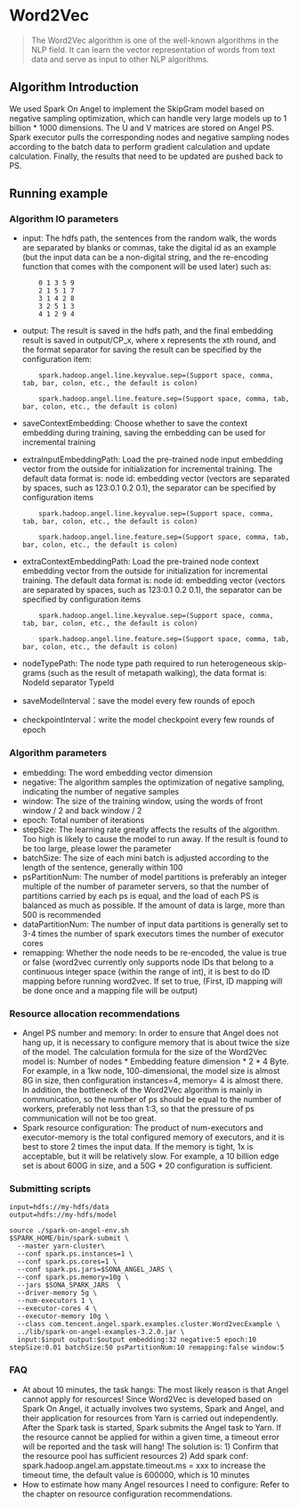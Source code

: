 # Word2Vec

>  The Word2Vec algorithm is one of the well-known algorithms in the NLP field. It can learn the vector representation of words from text data and serve as input to other NLP algorithms.

##  Algorithm Introduction

We used Spark On Angel to implement the SkipGram model based on negative sampling optimization, which can handle very large models up to 1 billion * 1000 dimensions. The U and V matrices are stored on Angel PS. Spark executor pulls the corresponding nodes and negative sampling nodes according to the batch data to perform gradient calculation and update calculation. Finally, the results that need to be updated are pushed back to PS.

## Running example

### Algorithm IO parameters
  - input: The hdfs path, the sentences from the random walk, the words are separated by blanks or commas, take the digital id as an example (but the input data can be a non-digital string, and the re-encoding function that comes with the component will be used later) such as:
  
            0 1 3 5 9
            2 1 5 1 7
            3 1 4 2 8
            3 2 5 1 3
            4 1 2 9 4
  - output: The result is saved in the hdfs path, and the final embedding result is saved in output/CP_x, where x represents the xth round, and the format separator for saving the result can be specified by the configuration item:
                          
            spark.hadoop.angel.line.keyvalue.sep=(Support space, comma, tab, bar, colon, etc., the default is colon)
                          
            spark.hadoop.angel.line.feature.sep=(Support space, comma, tab, bar, colon, etc., the default is colon)
  - saveContextEmbedding: Choose whether to save the context embedding during training, saving the embedding can be used for incremental training
  - extraInputEmbeddingPath: Load the pre-trained node input embedding vector from the outside for initialization for incremental training. The default data format is: node id: embedding vector (vectors are separated by spaces, such as 123:0.1 0.2 0.1), the separator can be specified by configuration items
                                                            
            spark.hadoop.angel.line.keyvalue.sep=(Support space, comma, tab, bar, colon, etc., the default is colon)
                                                            
            spark.hadoop.angel.line.feature.sep=(Support space, comma, tab, bar, colon, etc., the default is colon)
  - extraContextEmbeddingPath: Load the pre-trained node context embedding vector from the outside for initialization for incremental training. The default data format is: node id: embedding vector (vectors are separated by spaces, such as 123:0.1 0.2 0.1), the separator can be specified by configuration items
                                                               
            spark.hadoop.angel.line.keyvalue.sep=(Support space, comma, tab, bar, colon, etc., the default is colon)
                                                               
            spark.hadoop.angel.line.feature.sep=(Support space, comma, tab, bar, colon, etc., the default is colon)
  - nodeTypePath: The node type path required to run heterogeneous skip-grams (such as the result of metapath walking), the data format is: NodeId separator TypeId
  - saveModelInterval：save the model every few rounds of epoch
  - checkpointInterval：write the model checkpoint every few rounds of epoch
  
### Algorithm parameters

  - embedding: The word embedding vector dimension
  - negative: The algorithm samples the optimization of negative sampling, indicating the number of negative samples
  - window: The size of the training window, using the words of front window / 2 and back window / 2
  - epoch: Total number of iterations
  - stepSize: The learning rate greatly affects the results of the algorithm. Too high is likely to cause the model to run away. If the result is found to be too large, please lower the parameter
  - batchSize: The size of each mini batch is adjusted according to the length of the sentence, generally within 100
  - psPartitionNum: The number of model partitions is preferably an integer multiple of the number of parameter servers, so that the number of partitions carried by each ps is equal, and the load of each PS is balanced as much as possible. If the amount of data is large, more than 500 is recommended
  - dataPartitionNum: The number of input data partitions is generally set to 3-4 times the number of spark executors times the number of executor cores
  - remapping: Whether the node needs to be re-encoded, the value is true or false (word2vec currently only supports node IDs that belong to a continuous integer space (within the range of int), it is best to do ID mapping before running word2vec. If set to true, (First, ID mapping will be done once and a mapping file will be output)

### Resource allocation recommendations

  - Angel PS number and memory: In order to ensure that Angel does not hang up, it is necessary to configure memory that is about twice the size of the model. The calculation formula for the size of the Word2Vec model is: Number of nodes * Embedding feature dimension * 2 * 4 Byte. For example, in a 1kw node, 100-dimensional, the model size is almost 8G in size, then configuration instances=4, memory= 4 is almost there. In addition, the bottleneck of the Word2Vec algorithm is mainly in communication, so the number of ps should be equal to the number of workers, preferably not less than 1:3, so that the pressure of ps communication will not be too great.
  - Spark resource configuration: The product of num-executors and executor-memory is the total configured memory of executors, and it is best to store 2 times the input data. If the memory is tight, 1x is acceptable, but it will be relatively slow. For example, a 10 billion edge set is about 600G in size, and a 50G * 20 configuration is sufficient.
  
### Submitting scripts
```
input=hdfs://my-hdfs/data
output=hdfs://my-hdfs/model

source ./spark-on-angel-env.sh
$SPARK_HOME/bin/spark-submit \
  --master yarn-cluster\
  --conf spark.ps.instances=1 \
  --conf spark.ps.cores=1 \
  --conf spark.ps.jars=$SONA_ANGEL_JARS \
  --conf spark.ps.memory=10g \
  --jars $SONA_SPARK_JARS  \
  --driver-memory 5g \
  --num-executors 1 \
  --executor-cores 4 \
  --executor-memory 10g \
  --class com.tencent.angel.spark.examples.cluster.Word2vecExample \
  ../lib/spark-on-angel-examples-3.2.0.jar \
  input:$input output:$output embedding:32 negative:5 epoch:10 stepSize:0.01 batchSize:50 psPartitionNum:10 remapping:false window:5
```

### FAQ
  - At about 10 minutes, the task hangs: The most likely reason is that Angel cannot apply for resources! Since Word2Vec is developed based on Spark On Angel, it actually involves two systems, Spark and Angel, and their application for resources from Yarn is carried out independently. After the Spark task is started, Spark submits the Angel task to Yarn. If the resource cannot be applied for within a given time, a timeout error will be reported and the task will hang! The solution is: 1) Confirm that the resource pool has sufficient resources 2) Add spark conf: spark.hadoop.angel.am.appstate.timeout.ms = xxx to increase the timeout time, the default value is 600000, which is 10 minutes
  - How to estimate how many Angel resources I need to configure: Refer to the chapter on resource configuration recommendations.